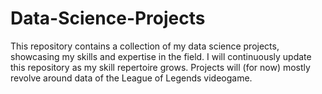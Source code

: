 # Data-Science-Projects
This repository contains a collection of my data science projects, showcasing my skills and expertise in the field. I will continuously update this repository as my skill repertoire grows. Projects will (for now) mostly revolve around data of the League of Legends videogame.
